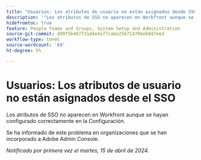 ```yaml
---
title: "Usuarios: Los atributos de usuario no están asignados desde SSO"
description: '"Los atributos de SSO no aparecen en Workfront aunque se hayan configurado correctamente en la Configuración".'
hidefromtoc: true
feature: People Teams and Groups, System Setup and Administration
source-git-commit: d99f5b467f31d4e4a77cabe25671470beb847eed
workflow-type: tm+mt
source-wordcount: '69'
ht-degree: 5%

---
```



# Usuarios: Los atributos de usuario no están asignados desde el SSO

Los atributos de SSO no aparecen en Workfront aunque se hayan configurado correctamente en la Configuración.

Se ha informado de este problema en organizaciones que se han incorporado a Adobe Admin Console.

_Notificado por primera vez el martes, 15 de abril de 2024._
